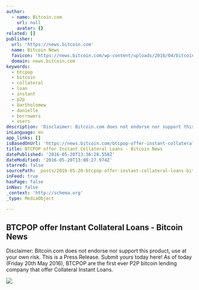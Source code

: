 ```yaml
---
author:
  - name: Bitcoin.com
    url: null
    avatar: {}
related: []
publisher:
  url: 'https://news.bitcoin.com'
  name: Bitcoin News
  favicon: 'https://news.bitcoin.com/wp-content/uploads/2016/04/bitcoin_fav.png'
  domain: news.bitcoin.com
keywords:
  - btcpop
  - bitcoin
  - collateral
  - loan
  - instant
  - p2p
  - bartholomew
  - danielle
  - borrowers
  - users
description: 'Disclaimer: Bitcoin.com does not endorse nor support this product, use at your own risk. This is a Press Release. Submit yours today here! As of today (Friday 20th May 2016), BTCPOP are the first ever P2P bitcoin lending company that offer Collateral Instant Loans.'
inLanguage: en
app_links: []
isBasedOnUrl: 'https://news.bitcoin.com/btcpop-offer-instant-collateral-loans/'
title: BTCPOP offer Instant Collateral Loans - Bitcoin News
datePublished: '2016-05-20T13:36:28.558Z'
dateModified: '2016-05-20T13:08:27.974Z'
starred: false
sourcePath: _posts/2016-05-20-btcpop-offer-instant-collateral-loans-bitcoin-news.md
inFeed: true
hasPage: false
inNav: false
_context: 'http://schema.org'
_type: MediaObject

---
```

<article style=""><h1>BTCPOP offer Instant Collateral Loans - Bitcoin News</h1><p>Disclaimer: Bitcoin.com does not endorse nor support this product, use at your own risk. This is a Press Release. Submit yours today here! As of today (Friday 20th May 2016), BTCPOP are the first ever P2P bitcoin lending company that offer Collateral Instant Loans.</p><img src="https://news.bitcoin.com/wp-content/uploads/2016/05/Banner-bigger-640x384.jpg" /></article>